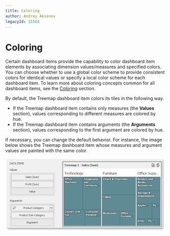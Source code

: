```yaml
---
title: Coloring
author: Andrey Aksenov
legacyId: 15564
---
```

# Coloring
Certain dashboard items provide the capability to color dashboard item elements by associating dimension values/measures and specified colors. You can choose whether to use a global color scheme to provide consistent colors for identical values or specify a local color scheme for each dashboard item. To learn more about coloring concepts common for all dashboard items, see the [Coloring](../../appearance-customization/coloring.md) section.

By default, the Treemap dashboard item colors its tiles in the following way.
* If the Treemap dashboard item contains only measures (the **Values** section), values corresponding to different measures are colored by hue.
* If the Treemap dashboard item contains arguments (the **Arguments** section), values corresponding to the first argument are colored by hue.

If necessary, you can change the default behavior. For instance, the image below shows the Treemap dashboard item whose measures and argument values are painted with the same color.

![Treemap_Coloring_None](../../../../images/img125516.png)